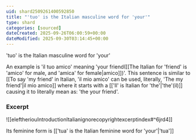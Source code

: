 ```yaml
---
uid: shard2509261400592850
title: "'tuo' is the Italian masculine word for 'your'"
type: shard
categories: [sourced]
dateCreated: 2025-09-26T06:00:59+00:00
dateModified: 2025-09-30T03:14:45+00:00
---
```

'tuo' is the Italian masculine word for 'your' 

An example is 'il tuo amico' meaning 'your friend([[The Italian for 'friend' is 'amico' for male, and 'amica' for female|amico]])'. This sentence is similar to [[To say 'my friend' in Italian, 'il mio amico' can be used, literally, 'The my friend'|il mio amico]] where it starts with a [['Il' is Italian for 'the'|'the'(il)]] causing it to literally mean as: 'the your friend'. 
### Excerpt
![[eleftheriouIntroductionItalianignorecopyrightexcerptindex#^6jrd4]]

Its feminine form is [['tua' is the Italian feminine word for 'your'|'tua']]
